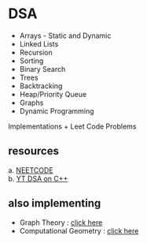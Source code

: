 # DSA

- Arrays - Static and Dynamic
- Linked Lists
- Recursion
- Sorting
- Binary Search
- Trees
- Backtracking
- Heap/Priority Queue
- Graphs
- Dynamic Programming

Implementations + Leet Code Problems

## resources

a. [NEETCODE](https://neetcode.io/courses/dsa-for-beginners) </br>
b. [YT DSA on C++](https://www.youtube.com/watch?v=B31LgI4Y4DQ)

## also implementing

- Graph Theory : [click here](/Data%20Structures/comp-geometry/)
- Computational Geometry : [click here](/Data%20Structures/fold1/graph/)
